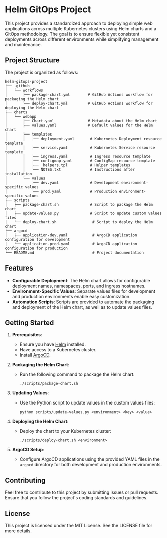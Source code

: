 # Helm GitOps Project

This project provides a standardized approach to deploying simple web applications across multiple Kubernetes clusters using Helm charts and a GitOps methodology. The goal is to ensure flexible yet consistent deployments across different environments while simplifying management and maintenance.

## Project Structure

The project is organized as follows:

```
helm-gitops-project
├── .github
│   └── workflows
│       ├── package-chart.yml        # GitHub Actions workflow for packaging the Helm chart
│       └── deploy-chart.yml         # GitHub Actions workflow for deploying the Helm chart
├── charts
│   └── webapp
│       ├── Chart.yaml               # Metadata about the Helm chart
│       ├── values.yaml              # Default values for the Helm chart
│       ├── templates
│       │   ├── deployment.yaml       # Kubernetes Deployment resource template
│       │   ├── service.yaml          # Kubernetes Service resource template
│       │   ├── ingress.yaml          # Ingress resource template
│       │   ├── configmap.yaml        # ConfigMap resource template
│       │   ├── _helpers.tpl          # Helper templates
│       │   └── NOTES.txt             # Instructions after installation
│       └── values
│           ├── dev.yaml              # Development environment-specific values
│           └── prod.yaml             # Production environment-specific values
├── scripts
│   ├── package-chart.sh              # Script to package the Helm chart
│   ├── update-values.py              # Script to update custom values files
│   └── deploy-chart.sh                # Script to deploy the Helm chart
├── argocd
│   ├── application-dev.yaml           # ArgoCD application configuration for development
│   └── application-prod.yaml          # ArgoCD application configuration for production
└── README.md                          # Project documentation
```

## Features



- **Configurable Deployment**: The Helm chart allows for configurable deployment names, namespaces, ports, and ingress hostnames.
- **Environment-Specific Values**: Separate values files for development and production environments enable easy customization.
- **Automation Scripts**: Scripts are provided to automate the packaging and deployment of the Helm chart, as well as to update values files.

## Getting Started

1. **Prerequisites**:
   - Ensure you have [Helm](https://helm.sh/docs/intro/install/) installed.
   - Have access to a Kubernetes cluster.
   - Install [ArgoCD](https://argo-cd.readthedocs.io/en/stable/).

2. **Packaging the Helm Chart**:
   - Run the following command to package the Helm chart:
     ```
     ./scripts/package-chart.sh
     ```

3. **Updating Values**:
   - Use the Python script to update values in the custom values files:
     ```
     python scripts/update-values.py <environment> <key> <value>
     ```

4. **Deploying the Helm Chart**:
   - Deploy the chart to your Kubernetes cluster:
     ```
     ./scripts/deploy-chart.sh <environment>
     ```

5. **ArgoCD Setup**:
   - Configure ArgoCD applications using the provided YAML files in the `argocd` directory for both development and production environments.

## Contributing

Feel free to contribute to this project by submitting issues or pull requests. Ensure that you follow the project's coding standards and guidelines.

## License

This project is licensed under the MIT License. See the LICENSE file for more details.
